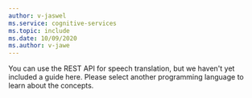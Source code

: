 ```yaml
---
author: v-jaswel
ms.service: cognitive-services
ms.topic: include
ms.date: 10/09/2020
ms.author: v-jawe
---
```


You can use the REST API for speech translation, but we haven't yet included a guide here. Please select another programming language to learn about the concepts. 
